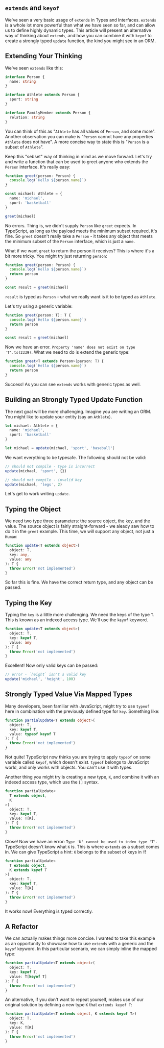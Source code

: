 ## `extends` and `keyof`

We've seen a very basic usage of `extends` in Types and Interfaces. `extends` is a whole lot more powerful than what we have seen so far, and can allow us to define highly dynamic types. This article will present an alternative way of thinking about `extends`, and how you can combine it with `keyof` to create a strongly typed `update` function, the kind you might see in an ORM.

## Extending Your Thinking

We've seen `extends` like this:

```ts
interface Person {
  name: string
}

interface Athlete extends Person {
  sport: string
}

interface FamilyMember extends Person {
  relation: string
}
```

You can think of this as "`Athlete` has all values of `Person`, and some more". Another observation you can make is "`Person` cannot have any properties `Athlete` does not have". A more concise way to state this is "`Person` is a subset of `Athlete`". 

Keep this "sebset" way of thinking in mind as we move forward. Let's try and write a function that can be used to greet anyone who extends the `Person` interface. It's really easy:

```ts
function greet(person: Person) {
  console.log(`Hello ${person.name}`)
}

const michael: Athlete = {
  name: 'michael',
  sport: 'basketball'
}

greet(michael)
```

No errors. Thing is, we didn't supply `Person` like `greet` expects. In TypeScript, as long as the payload meets the minimum subset required, it's fine. So `greet` doesn't really take a `Person` - it takes any object that meets the minimum subset of the `Person` interface, which is just a `name`.

What if we want `greet` to return the person it receives? This is where it's a bit more tricky. You might try just returning `person`:

```ts
function greet(person: Person) {
  console.log(`Hello ${person.name}`)
  return person
}

const result = greet(michael)
```

`result` is typed as `Person` - what we really want is it to be typed as `Athlete`.

Let's try using a generic variable:

```ts
function greet(person: T): T {
  console.log(`Hello ${person.name}`)
  return person
}

const result = greet(michael)
```

Now we have an error. `Property 'name' does not exist on type 'T'.ts(2339)`. What we need to do is extend the generic type:

```ts
function greet<T extends Person>(person: T) {
  console.log(`Hello ${person.name}`)
  return person
}
```

Success! As you can see `extends` works with generic types as well.

## Building an Strongly Typed Update Function

The next goal will be more challenging. Imagine you are writing an ORM. You might like to update your entity (say an `Athlete`). 

```ts
let michael: Athlete = {
  name: 'michael',
  sport: 'basketball'
}

let michael = update(michael, 'sport', 'baseball')
```

We want everything to be typesafe. The following should not be valid:

```ts
// should not compile - type is incorrect
update(michael, 'sport', {})

// should not compile - invalid key
update(michael, 'legs', 2)
```

Let's get to work writing `update`.

## Typing the Object

We need two type three parameters: the source object, the key, and the value. The source object is fairly straight-forward - we aleady saw how to do it in the `greet` example. This time, we will support any object, not just a `Human`:

```ts
function update<T extends object>(
  object: T, 
  key: any, 
  value: any
): T {
  throw Error('not implemented')
}
```

So far this is fine. We have the correct return type, and any object can be passed. 

## Typing the Key

Typing the `key` is a little more challenging. We need the keys of the type `T`. This is known as an indexed access type. We'll use the `keyof` keyword.

```ts
function update<T extends object>(
  object: T, 
  key: keyof T, 
  value: any
): T {
  throw Error('not implemented')
}
```

Excellent! Now only valid keys can be passed:

```ts
// error - `height` isn't a valid key
update('michael', 'height', 100) 
```

## Strongly Typed Value Via Mapped Types

Many developers, been familiar with JavaScript, might try to use `typeof` here in combination with the previously defined type for `key`. Something like:

```ts
function partialUpdate<T extends object>(
  object: T, 
  key: keyof T, 
  value: typeof keyof T
): T {
  throw Error('not implemented')
}
```

Not quite! TypeScript now thinks you are trying to apply `typeof` on some variable called `keyof`, which doesn't exist. `typeof` belongs to JavaScript world, and only works with objects. You can't use it with types.

Another thing you might try is creating a new type, `K`, and combine it with an indexed access type, which use the `[]` syntax.

```ts
function partialUpdate<
  T extends object,
  K
>(
  object: T, 
  key: keyof T, 
  value: T[K],
): T {
  throw Error('not implemented')
}
```

Close! Now we have an error: `Type 'K' cannot be used to index type 'T'`. TypeScript doesn't know what `K` is. This is where `extends` as a subset comes in. We can give TypeScript a hint: `K` belongs to the subset of keys in `T`!

```ts
function partialUpdate<
  T extends object,
  K extends keyof T
>(
  object: T, 
  key: keyof T, 
  value: T[K]
): T {
  throw Error('not implemented')
}
```

It works now! Everything is typed correctly. 

## A Refactor

We can actually makes things more concise. I wanted to take this example as an opportunity to showcase how to use `extends` with a generic and the `keyof` keyword. In this particular scenario, we can simply inline the mapped type:

```ts
function partialUpdate<T extends object>(
  object: T, 
  key: keyof T, 
  value: T[keyof T]
): T {
  throw Error('not implemented')
}
```

An alternative, if you don't want to repeat yourself, makes use of our original solution by defining a new type `K` that `extends keyof T`:

```ts
function partialUpdate<T extends object, K extends keyof T>(
  object: T, 
  key: K,
  value: T[K]
): T {
  throw Error('not implemented')
}
```
